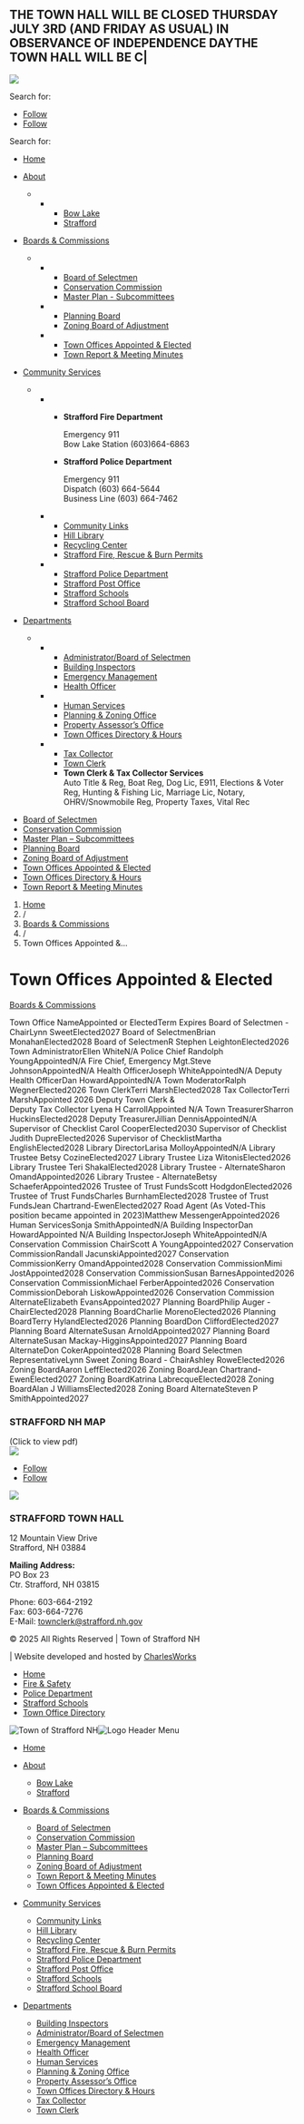 ## THE TOWN HALL WILL BE CLOSED THURSDAY JULY 3RD (AND FRIDAY AS USUAL) IN OBSERVANCE OF INDEPENDENCE DAYTHE TOWN HALL WILL BE C|

![](https://strafford.nh.gov/wp-content/uploads/2022/01/logo-temp2-300x57.png)

Search for:

- [Follow](https://www.facebook.com/groups/1425474774383271 "Follow on Facebook")
- [Follow](https://www.youtube.com/@townofstraffordnh3567 "Follow on Youtube")

Search for:

- [Home](https://strafford.nh.gov)
- [About](https://www.strafford.nh.gov/index.php/general-other)
  
  - - - [Bow Lake](https://strafford.nh.gov/bow-lake)
      - [Strafford](https://strafford.nh.gov/strafford)
- [Boards &amp; Commissions](https://www.strafford.nh.gov/index.php/general-other)
  
  - - - [Board of Selectmen](https://strafford.nh.gov/board-of-selectmen)
      - [Conservation Commission](https://strafford.nh.gov/conservation-commission)
      - [Master Plan - Subcommittees](https://strafford.nh.gov/the-master-plan)
    - - [Planning Board](https://strafford.nh.gov/planning-board)
      - [Zoning Board of Adjustment](https://strafford.nh.gov/zoning-board-of-adjustment)
    - - [Town Offices Appointed &amp; Elected](https://strafford.nh.gov/town-offices-appointed-elected)
      - [Town Report &amp; Meeting Minutes](https://strafford.nh.gov/town-report-meeting-minutes)
- [Community Services](https://www.strafford.nh.gov/index.php/general-other)
  
  - - - **Strafford Fire Department**
        
        Emergency 911  
        Bow Lake Station (603)664-6863
      - **Strafford Police Department**
        
        Emergency 911  
        Dispatch (603) 664-5644  
        Business Line (603) 664-7462
    - - [Community Links](https://strafford.nh.gov/community-links)
      - [Hill Library](https://strafford.nh.gov/hill-library)
      - [Recycling Center](https://strafford.nh.gov/recycling-center)
      - [Strafford Fire, Rescue &amp; Burn Permits](https://strafford.nh.gov/strafford-fire-rescue-burn-permits)
    - - [Strafford Police Department](https://strafford.nh.gov/strafford-police-department)
      - [Strafford Post Office](https://strafford.nh.gov/strafford-post-office)
      - [Strafford Schools](https://strafford.nh.gov/strafford-schools)
      - [Strafford School Board](https://strafford.nh.gov/strafford-school-board)
- [Departments](https://www.strafford.nh.gov/index.php/general-other)
  
  - - - [Administrator/Board of Selectmen](https://strafford.nh.gov/board-of-selectmen)
      - [Building Inspectors](https://strafford.nh.gov/building-inspectors)
      - [Emergency Management](https://strafford.nh.gov/emergency-management)
      - [Health Officer](https://strafford.nh.gov/health-officer)
    - - [Human Services](https://strafford.nh.gov/human-services)
      - [Planning &amp; Zoning Office](https://strafford.nh.gov/planning-zoning-office)
      - [Property Assessor’s Office](https://strafford.nh.gov/property-assessors-office)
      - [Town Offices Directory &amp; Hours](https://strafford.nh.gov/town-offices-directory)
    - - [Tax Collector](https://strafford.nh.gov/tax-collector-general-info-tax-rate)
      - [Town Clerk](https://strafford.nh.gov/town-clerks-office-general-info)
      - **Town Clerk &amp; Tax Collector Services**  
        Auto Title &amp; Reg, Boat Reg, Dog Lic, E911, Elections &amp; Voter Reg, Hunting &amp; Fishing Lic, Marriage Lic, Notary, OHRV/Snowmobile Reg, Property Taxes, Vital Rec

<!--THE END-->

- [Board of Selectmen](https://strafford.nh.gov/board-of-selectmen)
- [Conservation Commission](https://strafford.nh.gov/conservation-commission)
- [Master Plan – Subcommittees](https://strafford.nh.gov/the-master-plan)
- [Planning Board](https://strafford.nh.gov/planning-board)
- [Zoning Board of Adjustment](https://strafford.nh.gov/zoning-board-of-adjustment)
- [Town Offices Appointed &amp; Elected](https://strafford.nh.gov/town-offices-appointed-elected)
- [Town Offices Directory &amp; Hours](https://strafford.nh.gov/town-offices-directory)
- [Town Report &amp; Meeting Minutes](https://strafford.nh.gov/town-report-meeting-minutes)

<!--THE END-->

1. [Home](https://strafford.nh.gov)
2. /
3. [Boards &amp; Commissions](https://strafford.nh.gov/category/boards-commissions "Boards & Commissions")
4. /
5. Town Offices Appointed &amp;...

# Town Offices Appointed &amp; Elected

[Boards &amp; Commissions](https://strafford.nh.gov/category/boards-commissions)

 Town Office NameAppointed or ElectedTerm Expires Board of Selectmen - ChairLynn SweetElected2027 Board of SelectmenBrian MonahanElected2028 Board of SelectmenR Stephen LeightonElected2026 Town AdministratorEllen WhiteN/A Police Chief Randolph YoungAppointedN/A Fire Chief, Emergency Mgt.Steve JohnsonAppointedN/A Health OfficerJoseph WhiteAppointedN/A Deputy Health OfficerDan HowardAppointedN/A Town ModeratorRalph WegnerElected2026 Town ClerkTerri MarshElected2028 Tax CollectorTerri MarshAppointed 2026 Deputy Town Clerk &amp;  
Deputy Tax Collector Lyena H CarrollAppointed N/A Town TreasurerSharron HuckinsElected2028 Deputy TreasurerJillian DennisAppointedN/A Supervisor of Checklist Carol CooperElected2030 Supervisor of Checklist Judith DupreElected2026 Supervisor of ChecklistMartha EnglishElected2028 Library DirectorLarisa MolloyAppointedN/A Library Trustee Betsy CozineElected2027 Library Trustee Liza WitonisElected2026 Library Trustee Teri ShakalElected2028 Library Trustee - AlternateSharon OmandAppointed2026 Library Trustee - AlternateBetsy SchaeferAppointed2026 Trustee of Trust FundsScott HodgdonElected2026 Trustee of Trust FundsCharles BurnhamElected2028 Trustee of Trust FundsJean Chartrand-EwenElected2027 Road Agent (As Voted-This position became appointed in 2023)Matthew MessengerAppointed2026 Human ServicesSonja SmithAppointedN/A Building InspectorDan HowardAppointed N/A Building InspectorJoseph WhiteAppointedN/A Conservation Commission ChairScott A YoungAppointed2027 Conservation CommissionRandall JacunskiAppointed2027 Conservation CommissionKerry OmandAppointed2028 Conservation CommissionMimi JostAppointed2028 Conservation CommissionSusan BarnesAppointed2026 Conservation CommissionMichael FerberAppointed2026 Conservation CommissionDeborah LiskowAppointed2026 Conservation Commission AlternateElizabeth EvansAppointed2027 Planning BoardPhilip Auger - ChairElected2028 Planning BoardCharlie MorenoElected2026 Planning BoardTerry HylandElected2026 Planning BoardDon CliffordElected2027 Planning Board AlternateSusan ArnoldAppointed2027 Planning Board AlternateSusan Mackay-HigginsAppointed2027 Planning Board AlternateDon CokerAppointed2028 Planning Board Selectmen RepresentativeLynn Sweet Zoning Board - ChairAshley RoweElected2026 Zoning BoardAaron LeffElected2026 Zoning BoardJean Chartrand-EwenElected2027 Zoning BoardKatrina LabrecqueElected2028 Zoning BoardAlan J WilliamsElected2028 Zoning Board AlternateSteven P SmithAppointed2027

### STRAFFORD NH MAP

(Click to view pdf)  
![](https://strafford.nh.gov/wp-content/uploads/2022/03/strafford-nh-map.jpg)

- [Follow](https://www.strafford.nh.gov/index.php/general-other "Follow on Facebook")
- [Follow](https://www.strafford.nh.gov/index.php/general-other "Follow on X")

![](https://strafford.nh.gov/wp-content/uploads/2022/02/strafford-nh-seal.png)

### STRAFFORD TOWN HALL

12 Mountain View Drive  
Strafford, NH 03884

**Mailing Address:**  
PO Box 23  
Ctr. Strafford, NH 03815

Phone: 603-664-2192  
Fax: 603-664-7276  
E-Mail: [townclerk@strafford.nh.gov](mailto:townclerk@strafford.nh.gov)

© 2025 All Rights Reserved | Town of Strafford NH 

| Website developed and hosted by [CharlesWorks](https://charlesworks.com)

- [Home](https://www.strafford.nh.gov)
- [Fire &amp; Safety](https://www.strafford.nh.gov/strafford-fire-rescue-burn-permits)
- [Police Department](https://www.strafford.nh.gov/strafford-police-department)
- [Strafford Schools](https://www.strafford.nh.gov/strafford-schools)
- [Town Office Directory](https://www.strafford.nh.gov/town-offices-directory)

<!--THE END-->

![Town of Strafford NH](https://strafford.nh.gov/wp-content/uploads/2022/01/logo-temp2.png)![Logo Header Menu](https://strafford.nh.gov/wp-content/uploads/2022/01/logo-temp2.png)

- [Home](https://strafford.nh.gov)
- [About](https://www.strafford.nh.gov/index.php/general-other)
  
  - [Bow Lake](https://strafford.nh.gov/bow-lake)
  - [Strafford](https://strafford.nh.gov/strafford)
- [Boards &amp; Commissions](https://www.strafford.nh.gov/index.php/general-other)
  
  - [Board of Selectmen](https://strafford.nh.gov/board-of-selectmen)
  - [Conservation Commission](https://strafford.nh.gov/conservation-commission)
  - [Master Plan – Subcommittees](https://strafford.nh.gov/the-master-plan)
  - [Planning Board](https://strafford.nh.gov/planning-board)
  - [Zoning Board of Adjustment](https://strafford.nh.gov/zoning-board-of-adjustment)
  - [Town Report &amp; Meeting Minutes](https://strafford.nh.gov/town-report-meeting-minutes)
  - [Town Offices Appointed &amp; Elected](https://strafford.nh.gov/town-offices-appointed-elected)
- [Community Services](https://www.strafford.nh.gov/index.php/general-other)
  
  - [Community Links](https://strafford.nh.gov/community-links)
  - [Hill Library](https://strafford.nh.gov/hill-library)
  - [Recycling Center](https://strafford.nh.gov/recycling-center)
  - [Strafford Fire, Rescue &amp; Burn Permits](https://strafford.nh.gov/strafford-fire-rescue-burn-permits)
  - [Strafford Police Department](https://strafford.nh.gov/strafford-police-department)
  - [Strafford Post Office](https://strafford.nh.gov/strafford-post-office)
  - [Strafford Schools](https://strafford.nh.gov/strafford-schools)
  - [Strafford School Board](https://strafford.nh.gov/strafford-school-board)
- [Departments](https://www.strafford.nh.gov/index.php/general-other)
  
  - [Building Inspectors](https://strafford.nh.gov/building-inspectors)
  - [Administrator/Board of Selectmen](https://strafford.nh.gov/board-of-selectmen)
  - [Emergency Management](https://strafford.nh.gov/emergency-management)
  - [Health Officer](https://strafford.nh.gov/health-officer)
  - [Human Services](https://strafford.nh.gov/human-services)
  - [Planning &amp; Zoning Office](https://strafford.nh.gov/planning-zoning-office)
  - [Property Assessor’s Office](https://strafford.nh.gov/property-assessors-office)
  - [Town Offices Directory &amp; Hours](https://strafford.nh.gov/town-offices-directory)
  - [Tax Collector](https://strafford.nh.gov/tax-collector-general-info-tax-rate)
  - [Town Clerk](https://strafford.nh.gov/town-clerks-office-general-info)
